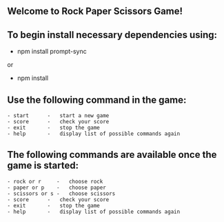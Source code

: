 ## Welcome to Rock Paper Scissors Game!
## To begin install necessary dependencies using:

- npm install prompt-sync

or 

- npm install


## Use the following command in the game:
    - start      -   start a new game
    - score      -   check your score
    - exit       -   stop the game
    - help       -   display list of possible commands again

## The following commands are available once the game is started:
    - rock or r     -   choose rock
    - paper or p    -   choose paper
    - scissors or s -   choose scissors
    - score      -   check your score
    - exit       -   stop the game
    - help       -   display list of possible commands again
